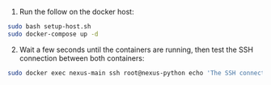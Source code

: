 1. Run the follow on the docker host:

```sh
sudo bash setup-host.sh
sudo docker-compose up -d
```

2. Wait a few seconds until the containers are running, then test the SSH connection between both containers:

```sh
sudo docker exec nexus-main ssh root@nexus-python echo 'The SSH connection works!'
```